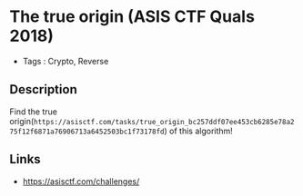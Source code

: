 # The true origin (ASIS CTF Quals 2018)

* Tags : Crypto, Reverse


## Description
>>>
Find the true origin(`https://asisctf.com/tasks/true_origin_bc257ddf07ee453cb6285e78a275f12f6871a76906713a6452503bc1f73178fd`) of this algorithm!
>>>

## Links
* https://asisctf.com/challenges/
